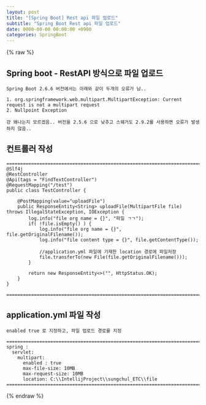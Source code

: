 ```yaml
---  
layout: post  
title: "[Spring Boot] Rest api 파일 업로드"  
subtitle: "Spring Boot Rest api 파일 업로드"  
date: 0000-00-00 00:00:00 +0900  
categories: SpringBoot  
---  
```

{% raw %}  
## Spring boot - RestAPI 방식으로 파일 업로드  
  
	Spring Boot 2.6.6 버전에서는 아래와 같이 두개의 오류가 남..  
  
	1. org.springframework.web.multipart.MultipartException: Current request is not a multipart request  
	2. Nullpoint Exception  
  
	걍 왜나는지 모르겠음.. 버전을 2.5.6 으로 낮추고 스웨거도 2.9.2를 사용하면 오류가 발생하지 않음..  
  
## 컨트롤러 작성  
  
	=================================================================================================================  
	@Slf4j  
	@RestController  
	@Api(tags = "FindTextController")  
	@RequestMapping("/test")  
	public class TestController {  
  
		@PostMapping(value="uploadFile")  
		public ResponseEntity<String> uploadFile(MultipartFile file) throws IllegalStateException, IOException {  
			log.info("file org name = {}", "파일 ㄱㄱ");  
			if( !file.isEmpty() ) {  
				log.info("file org name = {}", file.getOriginalFilename());  
				log.info("file content type = {}", file.getContentType());  
  
				//application.yml 파일에 기재한 location 경로에 파일저장  
				file.transferTo(new File(file.getOriginalFilename()));  
			}  
  
			return new ResponseEntity<>("", HttpStatus.OK);  
		}  
	}  
  
	=================================================================================================================  
  
## application.yml 파일 작성  
	enabled true 로 지정하고, 파일 업로드 경로를 지정  
  
	=================================================================================================================  
	spring :  
	  servlet:  
		multipart:  
		  enabled : true  
		  max-file-size: 10MB  
		  max-request-size: 10MB  
		  location: C:\\IntellijProject\\sungchul_ETC\\file  
	=================================================================================================================  
{% endraw %}